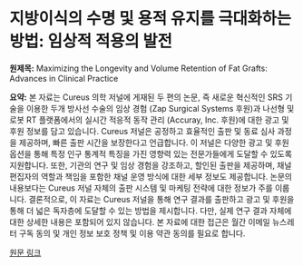 # 지방이식의 수명 및 용적 유지를 극대화하는 방법: 임상적 적용의 발전

**원제목:** Maximizing the Longevity and Volume Retention of Fat Grafts: Advances in Clinical Practice

**요약:** 본 자료는 Cureus 의학 저널에 게재된 두 편의 논문, 즉 새로운 혁신적인 SRS 기술을 이용한 두개 방사선 수술의 임상 경험 (Zap Surgical Systems 후원)과 나선형 및 로봇 RT 플랫폼에서의 실시간 적응적 동작 관리 (Accuray, Inc. 후원)에 대한 광고 및 후원 정보를 담고 있습니다.  Cureus 저널은 공정하고 효율적인 출판 및 동료 심사 과정을 제공하며, 빠른 출판 시간을 보장한다고 언급합니다.  이 저널은 다양한 광고 및 후원 옵션을 통해 특정 인구 통계적 특징을 가진 영향력 있는 전문가들에게 도달할 수 있도록 지원합니다.  또한, 기관의 연구 및 임상 경험을 강조하고, 할인된 출판을 제공하며, 채널 편집자의 역할과 책임을 포함한 채널 운영 방식에 대한 세부 정보도 제공합니다.  논문의 내용보다는 Cureus 저널 자체의 출판 시스템 및 마케팅 전략에 대한 정보가 주를 이룹니다.  결론적으로, 이 자료는 Cureus 저널을 통해 연구 결과를 출판하고 광고 및 후원을 통해 더 넓은 독자층에 도달할 수 있는 방법을 제시합니다.  다만, 실제 연구 결과 자체에 대한 상세한 내용은 포함되어 있지 않습니다.  본 자료에 대한 접근은 월간 이메일 뉴스레터 구독 동의 및 개인 정보 보호 정책 및 이용 약관 동의를 필요로 합니다.

[원문 링크](https://www.cureus.com/articles/389902-maximizing-the-longevity-and-volume-retention-of-fat-grafts-advances-in-clinical-practice)
